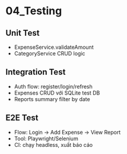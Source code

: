 # 04_Testing

## Unit Test
- ExpenseService.validateAmount
- CategoryService CRUD logic

## Integration Test
- Auth flow: register/login/refresh
- Expenses CRUD với SQLite test DB
- Reports summary filter by date

## E2E Test
- Flow: Login → Add Expense → View Report
- Tool: Playwright/Selenium
- CI: chạy headless, xuất báo cáo
